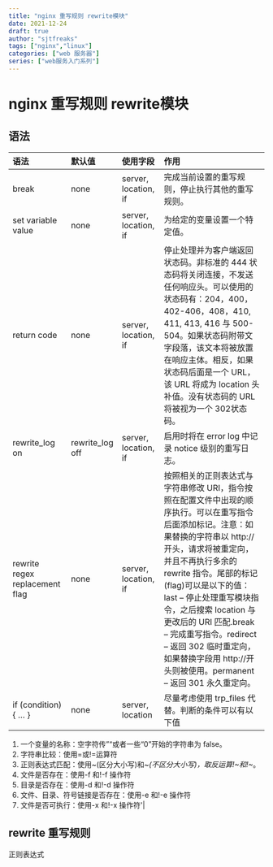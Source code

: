 ```yaml
---
title: "nginx 重写规则 rewrite模块"
date: 2021-12-24
draft: true
author: "sjtfreaks"
tags: ["nginx","linux"]
categories: ["web 服务器"]
series: ["web服务入门系列"]
---
```


# nginx 重写规则 rewrite模块
## 语法
|语法|默认值|使用字段|作用|
|:----|:----|:----|:----|
|break|none|server, location, if|完成当前设置的重写规则，停止执行其他的重写规则。|
|set variable value|none|server, location, if|为给定的变量设置一个特定值。|
|return code|none|server, location, if|停止处理并为客户端返回状态码。非标准的 444 状态码将关闭连接，不发送任何响应头。可以使用的状态码有：204，400，402-406，408，410, 411, 413, 416 与 500-504。如果状态码附带文字段落，该文本将被放置在响应主体。相反，如果状态码后面是一个 URL，该 URL 将成为 location 头补值。没有状态码的 URL 将被视为一个 302状态码。|
|rewrite_log on|rewrite_log off|server, location, if|启用时将在 error log 中记录 notice 级别的重写日志。|
|rewrite regex replacement flag|none|server, location, if|按照相关的正则表达式与字符串修改 URI，指令按照在配置文件中出现的顺序执行。可以在重写指令后面添加标记。注意：如果替换的字符串以 http://开头，请求将被重定向，并且不再执行多余的 rewrite 指令。尾部的标记(flag)可以是以下的值：last – 停止处理重写模块指令，之后搜索 location 与更改后的 URI 匹配.break – 完成重写指令。redirect – 返回 302 临时重定向，如果替换字段用 http://开头则被使用。permanent – 返回 301 永久重定向。|
|if (condition) { … }|none|server, location|尽量考虑使用 trp_files 代替。判断的条件可以有以下值
1. 一个变量的名称：空字符传”“或者一些“0”开始的字符串为 false。
2. 字符串比较：使用=或!=运算符
3. 正则表达式匹配：使用~(区分大小写)和~*(不区分大小写)，取反运算!~和!~*。
4. 文件是否存在：使用-f 和!-f 操作符
5. 目录是否存在：使用-d 和!-d 操作符
7. 文件、目录、符号链接是否存在：使用-e 和!-e 操作符
8. 文件是否可执行：使用-x 和!-x 操作符'|

## rewrite 重写规则
正则表达式

